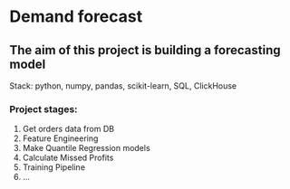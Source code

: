 # Demand forecast
## The aim of this project is building a forecasting model

Stack: python, numpy, pandas, scikit-learn, SQL, ClickHouse

### Project stages:
1. Get orders data from DB
2. Feature Engineering
3. Make Quantile Regression models
4. Calculate Missed Profits
5. Training Pipeline
6. ...
